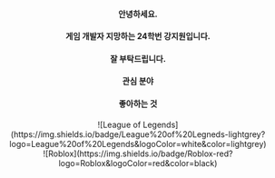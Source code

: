 <div style="text-align: center;">

#### 안녕하세요.

#### 게임 개발자 지망하는 24학번 강지원입니다.

#### 잘 부탁드립니다.

#### 관심 분야

#### 좋아하는 것
<div>
![League of Legends](https://img.shields.io/badge/League%20of%20Legneds-lightgrey?logo=League%20of%20Legends&logoColor=white&color=lightgrey)
</div>
<div>
![Roblox](https://img.shields.io/badge/Roblox-red?logo=Roblox&logoColor=red&color=black)
